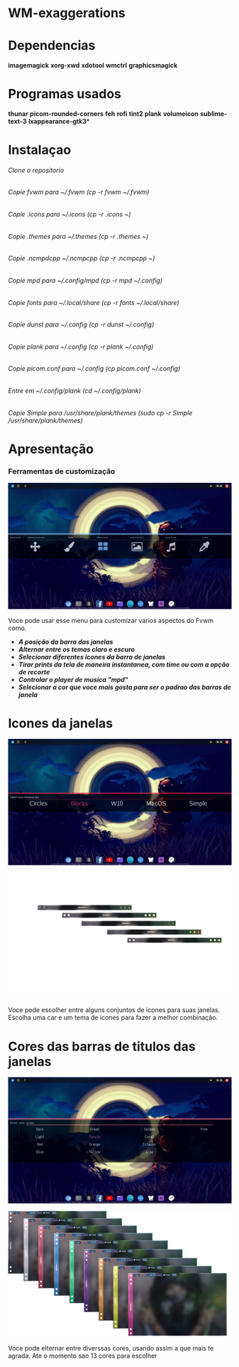 # WM-exaggerations

# Dependencias

**imagemagick**
**xorg-xwd**
**xdotool**
**wmctrl**
**graphicsmagick**

# Programas usados

**thunar**
**picom-rounded-corners**
**feh**
**rofi**
**tint2**
**plank**
**volumeicon**
**sublime-text-3**
**lxappearance-gtk3***

# Instalaçao

###### Clone o repositorio
###### Copie fvwm para ~/.fvwm (cp -r fvwm ~/.fvwm)
###### Copie .icons para ~/.icons (cp -r .icons ~)
###### Copie .themes para ~/.themes (cp -r .themes ~)
###### Copie .ncmpdcpp ~/.ncmpcpp (cp -r .ncmpcpp ~)
###### Copie mpd para ~/.config/mpd (cp -r mpd ~/.config)
###### Copie fonts para ~/.local/share (cp -r fonts ~/.local/share)
###### Copie dunst para ~/.config (cp -r dunst ~/.config)
###### Copie plank para ~/.config (cp -r plank ~/.config)
###### Copie picom.conf para ~/.config (cp picom.conf ~/.config)
###### Entre em ~/.config/plank (cd  ~/.config/plank)
###### Copie Simple para /usr/share/plank/themes (sudo cp -r Simple /usr/share/plank/themes)

# Apresentação

### Ferramentas de customização

![alt text](https://github.com/hype-moment/WM-exaggerations/blob/main/exemplos/toos.png)

Voce pode usar esse menu para customizar varios aspectos do Fvwm como. 
- ***A posição da barra das janelas*** 
- ***Alternar entre os temas claro e escuro*** 
- ***Selecionar diferentes icones da barra de janelas*** 
- ***Tirar prints da tela de maneira instantanea, com time ou com a opção de recorte*** 
- ***Controlar o player de musica "mpd"*** 
- ***Selecionar a cor que voce mais gosta para ser o padrao das barras de janela*** 

# Icones da janelas

![alt text](https://github.com/hype-moment/WM-exaggerations/blob/main/exemplos/wicons.png)

![alt text](https://github.com/hype-moment/WM-exaggerations/blob/main/exemplos/Wicons.png)

Voce pode escolher entre alguns conjuntos de icones para suas janelas. 
Escolha uma car e um tema de icones para fazer a melhor combinação.

# Cores das barras de titulos das janelas

![alt text](https://github.com/hype-moment/WM-exaggerations/blob/main/exemplos/color.png)

![alt text](https://github.com/hype-moment/WM-exaggerations/blob/main/exemplos/Colors.png)

Voce pode elternar entre diverssas cores, usando assim a que mais te agrada. 
Ate o momento sao 13 cores para escolher